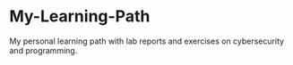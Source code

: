 # My-Learning-Path
 My personal learning path with lab reports and exercises on cybersecurity and programming.
